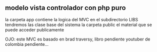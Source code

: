 ## modelo vista controlador con php puro

la carpeta app contiene la logica del MVC
en el subdirectorio LIBS tendremos las clase base del sistema
la carpeta public el material que se puede acceder publicamente

OJO: este MVC es basado en brad traversy, libro pendiente
youtuber de colombia pendiente...

